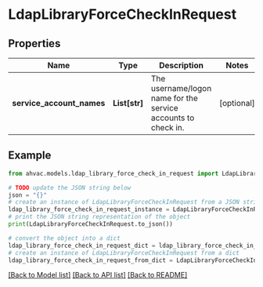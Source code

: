 # LdapLibraryForceCheckInRequest


## Properties

Name | Type | Description | Notes
------------ | ------------- | ------------- | -------------
**service_account_names** | **List[str]** | The username/logon name for the service accounts to check in. | [optional] 

## Example

```python
from ahvac.models.ldap_library_force_check_in_request import LdapLibraryForceCheckInRequest

# TODO update the JSON string below
json = "{}"
# create an instance of LdapLibraryForceCheckInRequest from a JSON string
ldap_library_force_check_in_request_instance = LdapLibraryForceCheckInRequest.from_json(json)
# print the JSON string representation of the object
print(LdapLibraryForceCheckInRequest.to_json())

# convert the object into a dict
ldap_library_force_check_in_request_dict = ldap_library_force_check_in_request_instance.to_dict()
# create an instance of LdapLibraryForceCheckInRequest from a dict
ldap_library_force_check_in_request_from_dict = LdapLibraryForceCheckInRequest.from_dict(ldap_library_force_check_in_request_dict)
```
[[Back to Model list]](../README.md#documentation-for-models) [[Back to API list]](../README.md#documentation-for-api-endpoints) [[Back to README]](../README.md)


